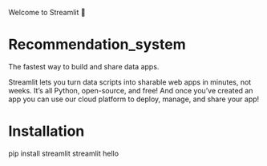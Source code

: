 Welcome to Streamlit 👋
# Recommendation_system
The fastest way to build and share data apps.

Streamlit lets you turn data scripts into sharable web apps in minutes, not weeks. It’s all Python, open-source, and free! And once you’ve created an app you can use our cloud platform to deploy, manage, and share your app!

# Installation
pip install streamlit
streamlit hello

